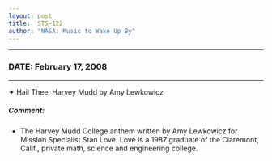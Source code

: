 ```yaml
---
layout: post
title:  STS-122
author: "NASA: Music to Wake Up By"
---
```


----
### DATE: February 17, 2008
----
✦ Hail Thee, Harvey Mudd by Amy Lewkowicz

##### Comment:
* The Harvey Mudd College anthem written by Amy Lewkowicz for Mission Specialist Stan Love. Love is a 1987 graduate of the Claremont, Calif., private math, science and engineering college.
